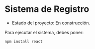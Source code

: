 <H1> Sistema de Registro </H1>

- Estado del proyecto: En construcción.

Para ejecutar el sistema, debes poner:

```npm install react```
